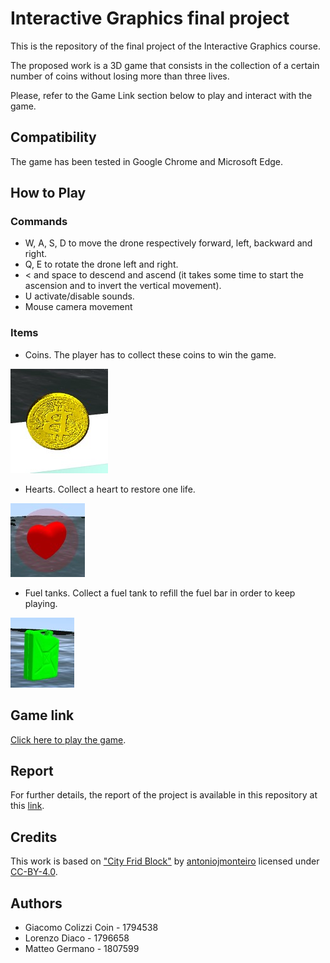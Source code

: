 ﻿# Interactive Graphics final project

This is the repository of the final project of the Interactive Graphics course.

The proposed work is a 3D game that consists in the collection of a certain number of coins without losing more than three lives.

Please, refer to the Game Link section below to play and interact with the game.

## Compatibility

The game has been tested in Google Chrome and Microsoft Edge.

## How to Play

### Commands

* W, A, S, D to move the drone respectively forward, left, backward and right.
* Q, E to rotate the drone left and right.
* < and space to descend and ascend (it takes some time to start the ascension and to invert the vertical movement).
* U activate/disable sounds.
* Mouse camera movement

### Items

* Coins. The player has to collect these coins to win the game.

![alt text](https://github.com/SapienzaInteractiveGraphicsCourse/final-project-opoli/blob/main/images/coin.jpg)

* Hearts. Collect a heart to restore one life.

![alt text](https://github.com/SapienzaInteractiveGraphicsCourse/final-project-opoli/blob/main/images/CUORE.jpg)

* Fuel tanks. Collect a fuel tank to refill the fuel bar in order to keep playing.

![alt text](https://github.com/SapienzaInteractiveGraphicsCourse/final-project-opoli/blob/main/images/FUEL.jpg)

## Game link

[Click here to play the game](https://sapienzainteractivegraphicscourse.github.io/final-project-opoli/).

## Report

For further details, the report of the project is available in this repository at this [link](https://github.com/SapienzaInteractiveGraphicsCourse/final-project-opoli/blob/main/Report_Final_Project_IG.pdf).

## Credits

This work is based on ["City Frid Block"](https://sketchfab.com/3d-models/city-grid-block-3488e40ceca846bb9023f894a749c398) by [antoniojmonteiro](https://sketchfab.com/antoniojmonteiro) licensed under [CC-BY-4.0](http://creativecommons.org/licenses/by/4.0/).

## Authors

* Giacomo Colizzi Coin - 1794538
* Lorenzo Diaco - 1796658
* Matteo Germano - 1807599
